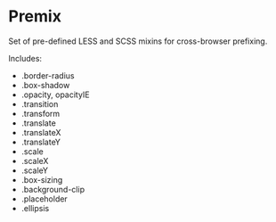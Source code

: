 Premix
======

Set of pre-defined LESS and SCSS mixins for cross-browser prefixing.

Includes:

- .border-radius
- .box-shadow
- .opacity, opacityIE
- .transition
- .transform
- .translate
- .translateX
- .translateY
- .scale
- .scaleX
- .scaleY
- .box-sizing
- .background-clip
- .placeholder
- .ellipsis
